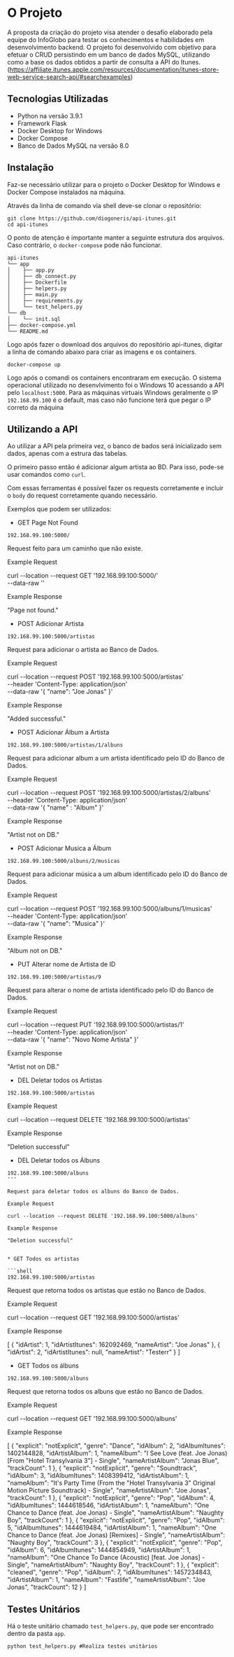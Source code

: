 # O Projeto
A proposta da criação do projeto visa atender o desafio elaborado pela equipe do InfoGlobo para testar os conhecimentos e habilidades em desenvolvimento backend. O projeto foi desenvolvido com objetivo para efetuar o CRUD persistindo em um banco de dados MySQL, utilizando como a base os dados obtidos a partir de consulta a API do Itunes. (https://affiliate.itunes.apple.com/resources/documentation/itunes-store-web-service-search-api/#searchexamples)

## Tecnologias Utilizadas

- Python na versão 3.9.1
- Framework Flask
- Docker Desktop for Windows
- Docker Compose
- Banco de Dados MySQL na versão 8.0

## Instalação

Faz-se necessário utilizar para o projeto o Docker Desktop for Windows e Docker Compose instalados na máquina.

Através da linha de comando via shell deve-se clonar o repositório:

```shell
git clone https://github.com/diogoneris/api-itunes.git
cd api-itunes
```

O ponto de atenção é importante manter a seguinte estrutura dos arquivos. Caso contrário, o `docker-compose` pode não funcionar.
  
    api-itunes
    └── app
    │    ├── app.py
    │    ├── db_connect.py
    │    ├── Dockerfile
    │    ├── helpers.py
    │    ├── main.py
    │    ├── requirements.py
    │    └── test_helpers.py
    └── db
    │    └── init.sql
    ├── docker-compose.yml
    └── README.md

Logo após fazer o download dos arquivos do repositório api-itunes, digitar a linha de comando abaixo para criar as imagens e os containers.

```shell
docker-compose up
```

Logo após o comandi os containers encontraram em execução. O sistema operacional utilizado no desenvlvimento foi o Windows 10 acessando a API pelo `localhost:5000`. 
Para as máquinas virtuais Windows geralmente o IP `192.168.99.100` é o default, mas caso não funcione terá que pegar o IP correto da máquina


## Utilizando a API

Ao utilizar a API pela primeira vez, o banco de bados será inicializado sem dados, apenas com a estrura das tabelas.

O primeiro passo então é adicionar algum artista ao BD. Para isso, pode-se usar comandos como `curl`.

Com essas ferramentas é possível fazer os requests corretamente e incluir o `body` do request corretamente quando necessário.

Exemplos que podem ser utilizados:

* GET Page Not Found
```shell
192.168.99.100:5000/
```
Request feito para um caminho que não existe.

Example Request

curl --location --request GET '192.168.99.100:5000/' \
--data-raw ''

Example Response

"Page not found."


* POST Adicionar Artista
```shell
192.168.99.100:5000/artistas
```
Request para adicionar o artista ao Banco de Dados.

Example Request

curl --location --request POST '192.168.99.100:5000/artistas' \
--header 'Content-Type: application/json' \
--data-raw '{
    "name": "Joe Jonas"
}'

Example Response

"Added successful."

* POST Adicionar Álbum a Artista
```shell
192.168.99.100:5000/artistas/1/albuns
```
Request para adicionar album a um artista identificado pelo ID do Banco de Dados.

Example Request

curl --location --request POST '192.168.99.100:5000/artistas/2/albuns' \
--header 'Content-Type: application/json' \
--data-raw '{
	"name" : "Album"
}'

Example Response

"Artist not on DB."

* POST Adicionar Musica a Álbum
```shell
192.168.99.100:5000/albuns/2/musicas
```
Request para adicionar música a um album identificado pelo ID do Banco de Dados.


Example Request

curl --location --request POST '192.168.99.100:5000/albuns/1/musicas' \
--header 'Content-Type: application/json' \
--data-raw '{
    "name": "Musica"
}'

Example Response

"Album not on DB."

* PUT Alterar nome de Artista de ID
```shell
192.168.99.100:5000/artistas/9
```
Request para alterar o nome de artista identificado pelo ID do Banco de Dados.


Example Request

curl --location --request PUT '192.168.99.100:5000/artistas/1' \
--header 'Content-Type: application/json' \
--data-raw '{
    "name": "Novo Nome Artista"
}'

Example Response

"Artist not on DB."

* DEL Deletar todos os Artistas
```shell
192.168.99.100:5000/artistas
```

Example Request

curl --location --request DELETE '192.168.99.100:5000/artistas'

Example Response

"Deletion successful"

* DEL Deletar todos os Álbuns

```shell
192.168.99.100:5000/albuns
'''

Request para deletar todos os albuns do Banco de Dados.

Example Request

curl --location --request DELETE '192.168.99.100:5000/albuns'

Example Response

"Deletion successful"


* GET Todos os artistas

```shell
192.168.99.100:5000/artistas
```

Request que retorna todos os artistas que estão no Banco de Dados.

Example Request

curl --location --request GET '192.168.99.100:5000/artistas'

Example Response

[
  {
    "idArtist": 1,
    "idArtistItunes": 162092469,
    "nameArtist": "Joe Jonas"
  },
  {
    "idArtist": 2,
    "idArtistItunes": null,
    "nameArtist": "Testerr"
  }
]

* GET Todos os álbuns

```shell
192.168.99.100:5000/albuns
```

Request que retorna todos os albuns que estão no Banco de Dados.

Example Request

curl --location --request GET '192.168.99.100:5000/albuns'

Example Response

[
  {
    "explicit": "notExplicit",
    "genre": "Dance",
    "idAlbum": 2,
    "idAlbumItunes": 1402144828,
    "idArtistAlbum": 1,
    "nameAlbum": "I See Love (feat. Joe Jonas) [From \"Hotel Transylvania 3\"] - Single",
    "nameArtistAlbum": "Jonas Blue",
    "trackCount": 1
  },
  {
    "explicit": "notExplicit",
    "genre": "Soundtrack",
    "idAlbum": 3,
    "idAlbumItunes": 1408399412,
    "idArtistAlbum": 1,
    "nameAlbum": "It's Party Time (From the \"Hotel Transylvania 3\" Original Motion Picture Soundtrack) - Single",
    "nameArtistAlbum": "Joe Jonas",
    "trackCount": 1
  },
  {
    "explicit": "notExplicit",
    "genre": "Pop",
    "idAlbum": 4,
    "idAlbumItunes": 1444618546,
    "idArtistAlbum": 1,
    "nameAlbum": "One Chance to Dance (feat. Joe Jonas) - Single",
    "nameArtistAlbum": "Naughty Boy",
    "trackCount": 1
  },
  {
    "explicit": "notExplicit",
    "genre": "Pop",
    "idAlbum": 5,
    "idAlbumItunes": 1444619484,
    "idArtistAlbum": 1,
    "nameAlbum": "One Chance to Dance (feat. Joe Jonas) [Remixes] - Single",
    "nameArtistAlbum": "Naughty Boy",
    "trackCount": 3
  },
  {
    "explicit": "notExplicit",
    "genre": "Pop",
    "idAlbum": 6,
    "idAlbumItunes": 1444854949,
    "idArtistAlbum": 1,
    "nameAlbum": "One Chance To Dance (Acoustic) [feat. Joe Jonas] - Single",
    "nameArtistAlbum": "Naughty Boy",
    "trackCount": 1
  },
  {
    "explicit": "cleaned",
    "genre": "Pop",
    "idAlbum": 7,
    "idAlbumItunes": 1457234843,
    "idArtistAlbum": 1,
    "nameAlbum": "Fastlife",
    "nameArtistAlbum": "Joe Jonas",
    "trackCount": 12
  }
]

## Testes Unitários
Há o teste unitário chamado `test_helpers.py`, que pode ser encontrado dentro da pasta `app`.

```shell
python test_helpers.py #Realiza testes unitários
```


